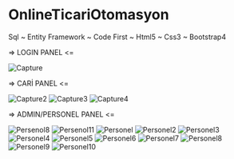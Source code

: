 # OnlineTicariOtomasyon
Sql ~ Entity Framework ~ Code First ~ Html5 ~ Css3 ~ Bootstrap4

=> LOGIN PANEL <=

![Capture](https://user-images.githubusercontent.com/62702253/112596369-c62d0600-8e1c-11eb-8441-0f39f0a8576a.PNG)

=> CARİ PANEL <=

![Capture2](https://user-images.githubusercontent.com/62702253/112596480-eeb50000-8e1c-11eb-8323-faf6e314d06b.PNG)
![Capture3](https://user-images.githubusercontent.com/62702253/112596488-efe62d00-8e1c-11eb-8b85-eea4845a1dad.PNG)
![Capture4](https://user-images.githubusercontent.com/62702253/112596494-f2488700-8e1c-11eb-86ba-a5be7ea1bd23.PNG)

=> ADMIN/PERSONEL PANEL <=

![Persenol8](https://user-images.githubusercontent.com/62702253/112596580-0f7d5580-8e1d-11eb-931b-2e15500fe0fb.PNG)
![Persenol11](https://user-images.githubusercontent.com/62702253/112596584-10ae8280-8e1d-11eb-9ac9-08a014f8e59a.PNG)
![Personel](https://user-images.githubusercontent.com/62702253/112596590-12784600-8e1d-11eb-968e-086d7f3d80c0.PNG)
![Personel2](https://user-images.githubusercontent.com/62702253/112596593-15733680-8e1d-11eb-875a-1615db6ea6c0.PNG)
![Personel3](https://user-images.githubusercontent.com/62702253/112596600-173cfa00-8e1d-11eb-9a1a-cbd1142afac4.PNG)
![Personel4](https://user-images.githubusercontent.com/62702253/112596643-2459e900-8e1d-11eb-9cf5-fbe3fa006e4c.PNG)
![Personel5](https://user-images.githubusercontent.com/62702253/112596653-291e9d00-8e1d-11eb-9ae5-8e787da103bd.PNG)
![Personel6](https://user-images.githubusercontent.com/62702253/112596662-2b80f700-8e1d-11eb-9650-4f0844148f95.PNG)
![Personel7](https://user-images.githubusercontent.com/62702253/112596675-2d4aba80-8e1d-11eb-8210-332321b5d547.PNG)
![Personel8](https://user-images.githubusercontent.com/62702253/112596681-2e7be780-8e1d-11eb-9d33-69027b558373.PNG)
![Personel9](https://user-images.githubusercontent.com/62702253/112596684-2fad1480-8e1d-11eb-8b1b-2ecb7d2b5723.PNG)
![Personel10](https://user-images.githubusercontent.com/62702253/112596688-30de4180-8e1d-11eb-8dec-7e6fd36a968c.PNG)












